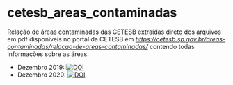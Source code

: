 # cetesb_areas_contaminadas
Relação de áreas contaminadas das CETESB extraídas direto dos arquivos em pdf disponíveis no portal da CETESB em _https://cetesb.sp.gov.br/areas-contaminadas/relacao-de-areas-contaminadas/_ contendo todas informações sobre as áreas.

* Dezembro 2019: [![DOI](https://zenodo.org/badge/DOI/10.5281/zenodo.5208386.svg)](https://doi.org/10.5281/zenodo.5208386)
* Dezembro 2020: [![DOI](https://zenodo.org/badge/DOI/10.5281/zenodo.5208539.svg)](https://doi.org/10.5281/zenodo.5208539)

